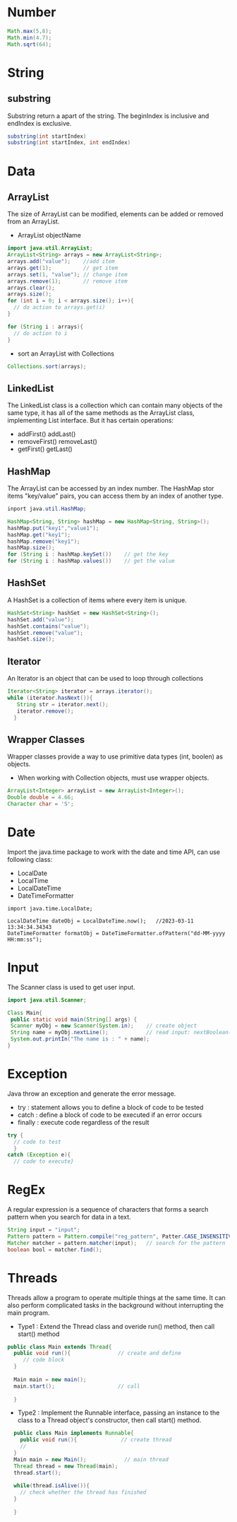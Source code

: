 # Number
```java
Math.max(5,8);
Math.min(4.7);
Math.sqrt(64);
```

# String
## substring
Substring return a apart of the string. The beginIndex is inclusive and endIndex is exclusive.
```java
substring(int startIndex)
substring(int startIndex, int endIndex)
```

# Data
## ArrayList
The size of ArrayList can be modified, elements can be added or removed from an ArrayList.
- ArrayList<type> objectName
```java
import java.util.ArrayList;
ArrayList<String> arrays = new ArrayList<String>;
arrays.add("value");    //add item
arrays.get(1);          // get item
arrays.set(1, "value"); // change item
arrays.remove(1);       // remove item
arrays.clear();
arrays.size();
for (int i = 0; i < arrays.size(); i++){
  // do action to arrays.get(i)
}

for (String i : arrays){
  // do action to i 
}
```
- sort an ArrayList with Collections
```java
Collections.sort(arrays);                             
```
                                  
## LinkedList
 The LinkedList class is a collection which can contain many objects of the same type, it has all of the same methods as the ArrayList class, implementing List interface. But it has certain operations:
- addFirst()  addLast()  
- removeFirst() removeLast()
- getFirst() getLast()           
                                  
## HashMap
The ArrayList can be accessed by an index number. The HashMap stor items "key/value" pairs, you can access them by an index of another type.
```java
inport java.util.HashMap;

HashMap<String, String> hashMap = new HashMap<String, String>();
hashMap.put("key1","value1");
hashMap.get("key1");
hashMap.remove("key1");
hashMap.size();
for (String i : hashMap.keySet())    // get the key
for (String i : hashMap.values())    // get the value
```                                  
                                  
## HashSet 
A HashSet is a collection of items where every item is unique.
```java
HashSet<String> hashSet = new HashSet<String>();
hashSet.add("value");  
hashSet.contains("value");
hashSet.remove("value");  
hashSet.size();
```
## Iterator       
 An Iterator is an object that can be used to loop through collections 
```java
Iterator<String> iterator = arrays.iterator();  
while (iterator.hasNext()){
   String str = iterator.next();
   iterator.remove();
  }
```
## Wrapper Classes
Wrapper classes provide a way to use primitive data types (int, boolen) as objects. 
- When working with Collection objects, must use wrapper objects.
```java
ArrayList<Integer> arrayList = new ArrayList<Integer>();
Double double = 4.66;
Character char = 'S';
```  
  
# Date
Import the java.time package to work with the date and time API, can use following class:
- LocalDate
- LocalTime
- LocalDateTime
- DateTimeFormatter
```
import java.time.LocalDate;

LocalDateTime dateObj = LocalDateTime.now();   //2023-03-11 13:34:34.34343
DateTimeFormatter formatObj = DateTimeFormatter.ofPattern("dd-MM-yyyy HH:mm:ss");

```

# Input
The Scanner class is used to get user input.
```java
import java.util.Scanner;

Class Main{
 public static void main(String[] args) {
 Scanner myObj = new Scanner(System.in);    // create object
 String name = myObj.nextLine();            // read input: nextBoolean()  nextByte()
 System.out.printIn("The name is : " + name);
}
```
# Exception
  Java throw an exception and generate the error message.
- try : statement allows you to define a block of code to be tested
- catch : define a block of code to be executed if an error occurs
- finally : execute code regardless of the result
```java
try {
  // code to test
  }
catch (Exception e){
  // code to execute}
```  

# RegEx
A regular expression is a sequence of characters that forms a search pattern when you search for data in a text.
```java
String input = "input";
Pattern pattern = Pattern.compile("reg_pattern", Patter.CASE_INSENSITIVE);  // define
Matcher matcher = pattern.matcher(input);   // search for the pattern
boolean bool = matcher.find();  
```  
# Threads
Threads allow a program to operate multiple things at the same time. It can also perform complicated tasks in the background without interrupting the main program.
- Type1 :  Extend the Thread class and overide run() method, then call start() method 
```java
public class Main extends Thread{
  public void run(){               // create and define
     // code block
  }
  
  Main main = new main();
  main.start();                    // call
  
  }  
```  
- Type2 : Implement the Runnable interface, passing an instance to the class to a Thread object's constructor, then call start() method.
```java
  public class Main implements Runnable{
    public void run(){              // create thread
    // 
  }
  Main main = new Main();            // main thread
  Thread thread = new Thread(main);
  thread.start();
  
  while(thread.isAlive()){
    // check whether the thread has finished
  }
  
  }
```  
